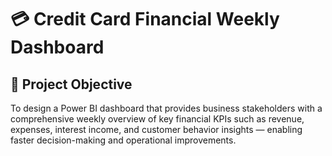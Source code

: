 # 💳 **Credit Card Financial Weekly Dashboard**
## 📌 **Project Objective**

To design a Power BI dashboard that provides business stakeholders with a comprehensive weekly overview of key financial KPIs such as revenue, expenses, interest income, and customer behavior insights — enabling faster decision-making and operational improvements.


